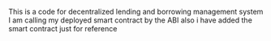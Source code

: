This is a code for decentralized lending and borrowing management system
I am calling my deployed smart contract by the ABI also i have added the smart contract just for reference
